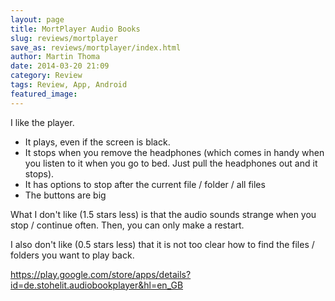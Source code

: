 ```yaml
---
layout: page
title: MortPlayer Audio Books
slug: reviews/mortplayer
save_as: reviews/mortplayer/index.html
author: Martin Thoma
date: 2014-03-20 21:09
category: Review
tags: Review, App, Android
featured_image:
---
```


I like the player.

* It plays, even if the screen is black.
* It stops when you remove the headphones (which comes in handy when you listen to it when you go to bed. Just pull the headphones out and it stops).
* It has options to stop after the current file / folder / all files
* The buttons are big


What I don't like (1.5 stars less) is that the audio sounds strange when you stop / continue often. Then, you can only make a restart.

I also don't like (0.5 stars less) that it is not too clear how to find the files / folders you want to play back.

https://play.google.com/store/apps/details?id=de.stohelit.audiobookplayer&hl=en_GB
